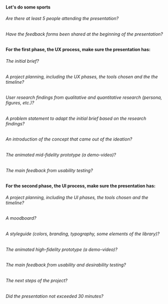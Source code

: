 #### Let's do some sports

###### Are there at least 5 people attending the presentation?

###### Have the feedback forms been shared at the beginning of the presentation?

#### For the first phase, the UX process, make sure the presentation has:

###### The initial brief?

###### A project planning, including the UX phases, the tools chosen and the the timeline?

###### User research findings from qualitative and quantitative research (persona, figures, etc.)?

###### A problem statement to adapt the initial brief based on the research findings?

###### An introduction of the concept that came out of the ideation?

###### The animated mid-fidelity prototype (a demo-video)?

###### The main feedback from usability testing?

#### For the second phase, the UI process, make sure the presentation has:

###### A project planning, including the UI phases, the tools chosen and the timeline?

###### A moodboard?

###### A styleguide (colors, branding, typography, some elements of the library)?

###### The animated high-fidelity prototype (a demo-video)?

###### The main feedback from usability and desirability testing?

###### The next steps of the project?

###### Did the presentation not exceeded 30 minutes?
